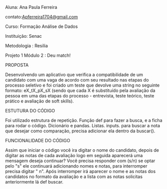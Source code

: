 Aluna: Ana Paula Ferreira

contato:Apferreira1704@gmail.com


Curso: Formação Análise de Dados

Instituição: Senac

Metodologia : Resilia

Projeto 1 Módulo 2 : Deu match!

PROPOSTA

Desenvolvendo um aplicativo que verifica a compatibilidade
de um candidato com uma vaga de acordo com seu resultado nas etapas do
processo seletivo e foi criado um teste que devolve uma string no seguinte formato:
eX_tX_pX_sX (sendo que cada X é substituído pela avaliação da pessoa em
uma das etapas do processo - entrevista, teste teórico, teste prático e
avaliação de soft skills).

ESTUTURA DO CÓDIGO

Foi utilizado estrutura de repetição.
Função def para fazer a busca, e a ficha para rodar o código.
Dicionário e pandas.
Listas.
inputs.
para buscar a nota que desejar como comparação, precisa adicionar ela dentro da buscar().

FUNCIONALIDADE DO CÓDIGO

Assim que iniciar o código você ira digitar o nome do candidato, depois de digitar as notas de cada avaliação logo em seguida aparecerá uma mensagem deseja continuar? Você precisa responder com (s/n) se optar pelo "s" ele continuará adicionando nomes e notas,  para interromper precisa digitar " n". Após interromper irá aparecer  o nome e as notas dos candidatos no formato da avaliação e a lista com as notas solicitas anteriormente lá def buscar.

